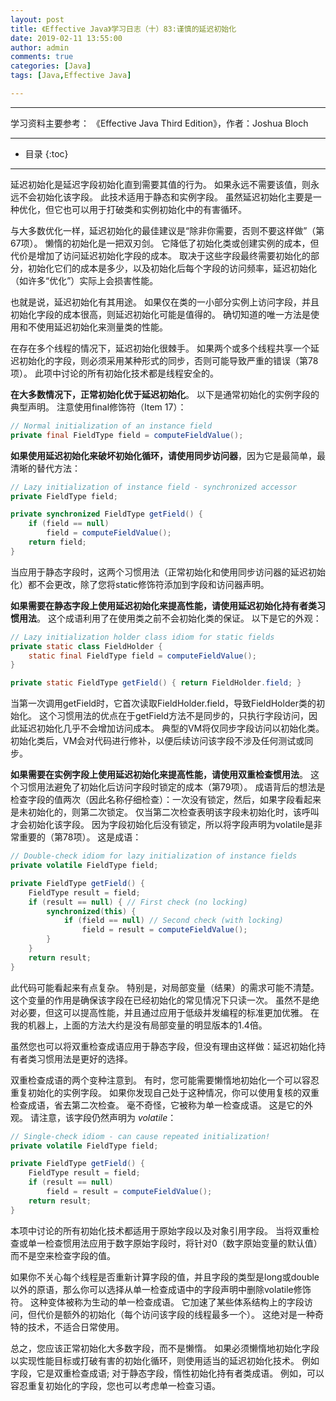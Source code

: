 ```yaml
---
layout: post
title: 《Effective Java》学习日志（十）83:谨慎的延迟初始化
date: 2019-02-11 13:55:00
author: admin
comments: true
categories: [Java]
tags: [Java,Effective Java]

---
```




<!-- more -->

------

学习资料主要参考： 《Effective Java Third Edition》，作者：Joshua Bloch

------




* 目录
{:toc}
------

延迟初始化是延迟字段初始化直到需要其值的行为。 如果永远不需要该值，则永远不会初始化该字段。 此技术适用于静态和实例字段。 虽然延迟初始化主要是一种优化，但它也可以用于打破类和实例初始化中的有害循环。 

与大多数优化一样，延迟初始化的最佳建议是“除非你需要，否则不要这样做”（第67项）。 懒惰的初始化是一把双刃剑。 它降低了初始化类或创建实例的成本，但代价是增加了访问延迟初始化字段的成本。 取决于这些字段最终需要初始化的部分，初始化它们的成本是多少，以及初始化后每个字段的访问频率，延迟初始化（如许多“优化”）实际上会损害性能。

也就是说，延迟初始化有其用途。 如果仅在类的一小部分实例上访问字段，并且初始化字段的成本很高，则延迟初始化可能是值得的。 确切知道的唯一方法是使用和不使用延迟初始化来测量类的性能。

在存在多个线程的情况下，延迟初始化很棘手。 如果两个或多个线程共享一个延迟初始化的字段，则必须采用某种形式的同步，否则可能导致严重的错误（第78项）。 此项中讨论的所有初始化技术都是线程安全的。

**在大多数情况下，正常初始化优于延迟初始化**。 以下是通常初始化的实例字段的典型声明。 注意使用final修饰符（Item 17）：

```java
// Normal initialization of an instance field
private final FieldType field = computeFieldValue();
```

**如果使用延迟初始化来破坏初始化循环，请使用同步访问器**，因为它是最简单，最清晰的替代方法：

```java
// Lazy initialization of instance field - synchronized accessor
private FieldType field;

private synchronized FieldType getField() {
    if (field == null)
    	field = computeFieldValue();
    return field;
}
```

当应用于静态字段时，这两个习惯用法（正常初始化和使用同步访问器的延迟初始化）都不会更改，除了您将static修饰符添加到字段和访问器声明。

**如果需要在静态字段上使用延迟初始化来提高性能，请使用延迟初始化持有者类习惯用法**。 这个成语利用了在使用类之前不会初始化类的保证。 以下是它的外观：

```java
// Lazy initialization holder class idiom for static fields
private static class FieldHolder {
	static final FieldType field = computeFieldValue();
}

private static FieldType getField() { return FieldHolder.field; }
```

当第一次调用getField时，它首次读取FieldHolder.field，导致FieldHolder类的初始化。 这个习惯用法的优点在于getField方法不是同步的，只执行字段访问，因此延迟初始化几乎不会增加访问成本。 典型的VM将仅同步字段访问以初始化类。 初始化类后，VM会对代码进行修补，以便后续访问该字段不涉及任何测试或同步。

**如果需要在实例字段上使用延迟初始化来提高性能，请使用双重检查惯用法**。 这个习惯用法避免了初始化后访问字段时锁定的成本（第79项）。 成语背后的想法是检查字段的值两次（因此名称仔细检查）：一次没有锁定，然后，如果字段看起来是未初始化的，则第二次锁定。 仅当第二次检查表明该字段未初始化时，该呼叫才会初始化该字段。 因为字段初始化后没有锁定，所以将字段声明为volatile是非常重要的（第78项）。 这是成语：

```java
// Double-check idiom for lazy initialization of instance fields
private volatile FieldType field;

private FieldType getField() {
    FieldType result = field;
    if (result == null) { // First check (no locking)
        synchronized(this) {
            if (field == null) // Second check (with locking)
            	field = result = computeFieldValue();
        }
    }
    return result;
}
```

此代码可能看起来有点复杂。 特别是，对局部变量（结果）的需求可能不清楚。 这个变量的作用是确保该字段在已经初始化的常见情况下只读一次。 虽然不是绝对必要，但这可以提高性能，并且通过应用于低级并发编程的标准更加优雅。 在我的机器上，上面的方法大约是没有局部变量的明显版本的1.4倍。

虽然您也可以将双重检查成语应用于静态字段，但没有理由这样做：延迟初始化持有者类习惯用法是更好的选择。

双重检查成语的两个变种注意到。 有时，您可能需要懒惰地初始化一个可以容忍重复初始化的实例字段。 如果你发现自己处于这种情况，你可以使用复核的双重检查成语，省去第二次检查。 毫不奇怪，它被称为单一检查成语。 这是它的外观。 请注意，该字段仍然声明为 *volatile*：

```java
// Single-check idiom - can cause repeated initialization!
private volatile FieldType field;

private FieldType getField() {
    FieldType result = field;
    if (result == null)
        field = result = computeFieldValue();
    return result;
}
```

本项中讨论的所有初始化技术都适用于原始字段以及对象引用字段。 当将双重检查或单一检查惯用法应用于数字原始字段时，将针对0（数字原始变量的默认值）而不是空来检查字段的值。

如果你不关心每个线程是否重新计算字段的值，并且字段的类型是long或double以外的原语，那么你可以选择从单一检查成语中的字段声明中删除volatile修饰符。 这种变体被称为生动的单一检查成语。 它加速了某些体系结构上的字段访问，但代价是额外的初始化（每个访问该字段的线程最多一个）。 这绝对是一种奇特的技术，不适合日常使用。

总之，您应该正常初始化大多数字段，而不是懒惰。 如果必须懒惰地初始化字段以实现性能目标或打破有害的初始化循环，则使用适当的延迟初始化技术。 例如字段，它是双重检查成语; 对于静态字段，惰性初始化持有者类成语。 例如，可以容忍重复初始化的字段，您也可以考虑单一检查习语。
